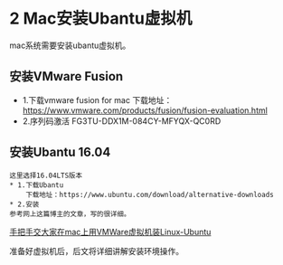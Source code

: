 # 2 Mac安装Ubantu虚拟机
mac系统需要安装ubantu虚拟机。
## 安装VMware Fusion
* 1.下载vmware fusion for mac
    下载地址：https://www.vmware.com/products/fusion/fusion-evaluation.html
* 2.序列码激活
    FG3TU-DDX1M-084CY-MFYQX-QC0RD
    
## 安装Ubantu 16.04
    这里选择16.04LTS版本
    * 1.下载Ubantu
        下载地址：https://www.ubuntu.com/download/alternative-downloads
    * 2.安装
    参考网上这篇博主的文章，写的很详细。
        
        
[手把手交大家在mac上用VMWare虚拟机装Linux-Ubuntu](https://blog.csdn.net/jackjia2015/article/details/50757430)

准备好虚拟机后，后文将详细讲解安装环境操作。


